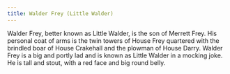 ```yaml
---
title: Walder Frey (Little Walder)
---
```


Walder Frey, better known as Little Walder, is the son of Merrett Frey. His personal coat of arms is the twin towers of House Frey quartered with the brindled boar of House Crakehall and the plowman of House Darry. Walder Frey is a big and portly lad and is known as Little Walder in a mocking joke. He is tall and stout, with a red face and big round belly. 


